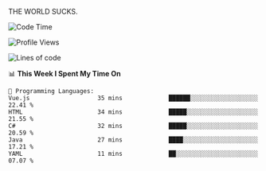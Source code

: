 THE WORLD SUCKS.

<!--START_SECTION:waka-->
![Code Time](http://img.shields.io/badge/Code%20Time-454%20hrs%2011%20mins-blue)

![Profile Views](http://img.shields.io/badge/Profile%20Views-0-blue)

![Lines of code](https://img.shields.io/badge/From%20Hello%20World%20I%27ve%20Written-2.1%20million%20lines%20of%20code-blue)

📊 **This Week I Spent My Time On** 

```text
💬 Programming Languages: 
Vue.js                   35 mins             ██████░░░░░░░░░░░░░░░░░░░   22.41 % 
HTML                     34 mins             █████░░░░░░░░░░░░░░░░░░░░   21.55 % 
C#                       32 mins             █████░░░░░░░░░░░░░░░░░░░░   20.59 % 
Java                     27 mins             ████░░░░░░░░░░░░░░░░░░░░░   17.21 % 
YAML                     11 mins             ██░░░░░░░░░░░░░░░░░░░░░░░   07.07 % 
```


<!--END_SECTION:waka-->
